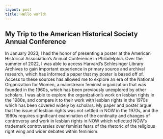```yaml
---
layout: post
title: Hello world!
---
```


## My Trip to the American Historical Society Annual Conference ##

In January 2023, I had the honor of presenting a poster at the American Historical Association’s Annual Conference in Philadelphia. Over the summer of 2022, I was able to access Harvard’s Schlesinger Library Archives to gain important experience in primary source and archival research, which has informed a paper that my poster is based off of. Access to these sources has allowed me to explore an era of the National Organization for Women, a mainstream feminist organization that was founded in the 1960s, which has been previously unexplored by other scholars. I was able to explore the organization’s work on lesbian rights in the 1980s, and compare it to their work with lesbian rights in the 1970s which has been covered widely by scholars. My paper and poster argue that the issue of lesbian rights was not settled in NOW in the 1970s, and the 1980s requires significant examination of the continuity and changes of controversy and work in lesbian rights in NOW which reflected NOW’s trademark controversies over feminist fears of the rhetoric of the religious right wing and wider debates within feminism. 
